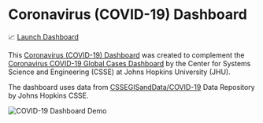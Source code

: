 # Coronavirus (COVID-19) Dashboard

📈 [Launch Dashboard](https://trekhleb.github.io/covid-19/)

This [Coronavirus (COVID-19) Dashboard](https://trekhleb.github.io/covid-19/) was created to complement the [Coronavirus COVID-19 Global Cases Dashboard](https://www.arcgis.com/apps/opsdashboard/index.html#/bda7594740fd40299423467b48e9ecf6)  by the Center for Systems Science and Engineering (CSSE) at Johns Hopkins University (JHU).

The dashboard uses data from [CSSEGISandData/COVID-19](https://github.com/CSSEGISandData/COVID-19) Data Repository by Johns Hopkins CSSE.

![COVID-19 Dashboard Demo](./img/demo.gif)
